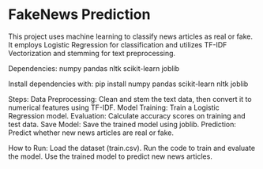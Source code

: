 # FakeNews Prediction
This project uses machine learning to classify news articles as real or fake. It employs Logistic Regression for classification and utilizes TF-IDF Vectorization and stemming for text preprocessing.

Dependencies:
numpy
pandas
nltk
scikit-learn
joblib

Install dependencies with:
pip install numpy pandas scikit-learn nltk joblib

Steps:
Data Preprocessing: Clean and stem the text data, then convert it to numerical features using TF-IDF.
Model Training: Train a Logistic Regression model.
Evaluation: Calculate accuracy scores on training and test data.
Save Model: Save the trained model using joblib.
Prediction: Predict whether new news articles are real or fake.

How to Run:
Load the dataset (train.csv).
Run the code to train and evaluate the model.
Use the trained model to predict new news articles.
